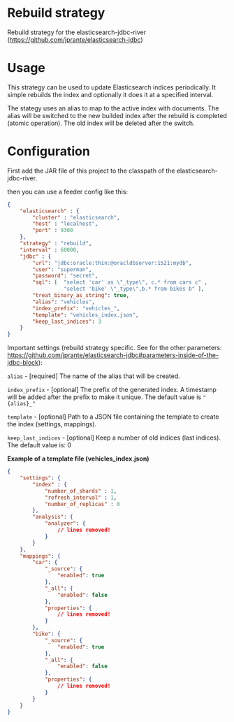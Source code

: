 # Rebuild strategy
Rebuild strategy for the elasticsearch-jdbc-river (https://github.com/jprante/elasticsearch-jdbc)

# Usage
This strategy can be used to update Elasticsearch indices periodically. It simple rebuilds the index and optionally it does it at a specified interval. 

The stategy uses an alias to map to the active index with documents. 
The alias will be switched to the new builded index after the rebuild is completed (atomic operation). The old index will be deleted after the switch.

# Configuration

First add the JAR file of this project to the classpath of the elasticsearch-jdbc-river. 

then you can use a feeder config like this:

```json
{
    "elasticsearch" : {
        "cluster" : "elasticsearch",
        "host" : "localhost",
        "port" : 9300
    },
    "strategy" : "rebuild",
    "interval" : 60000,
    "jdbc" : {
        "url": "jdbc:oracle:thin:@oracldbserver:1521:mydb",
        "user": "superman",
        "password": "secret",
        "sql": [  "select 'car' as \"_type\", c.* from cars c" ,
                  "select 'bike' \"_type\",b.* from bikes b" ],
        "treat_binary_as_string": true,
        "alias": "vehicles",
        "index_prefix": "vehicles_",
        "template": "vehicles_index.json",
        "keep_last_indices": 3
    }
}
```
Important settings (rebuild strategy specific. See for the other parameters: https://github.com/jprante/elasticsearch-jdbc#parameters-inside-of-the-jdbc-block):

`alias` - [required] The name of the alias that will be created.

`index_prefix` - [optional] The prefix of the generated index. A timestamp will be added after the prefix to make it unique. The default value is `"{alias}_"`

`template` - [optional] Path to a JSON file containing the template to create the index (settings, mappings).

`keep_last_indices` - [optional] Keep a number of old indices (last indices). The default value is: 0  

**Example of a template file (vehicles_index.json)**

```json
{
    "settings": {
        "index" : {
            "number_of_shards" : 1,
            "refresh_interval" : 1,
            "number_of_replicas" : 0
        },
        "analysis": {
            "analyzer": {
                // lines removed!
            }
        }
    },
    "mappings": {
        "car": {
            "_source": {
                "enabled": true
            },
            "_all": {
                "enabled": false
            },
            "properties": {
                // lines removed!
            }
        },
        "bike": {
            "_source": {
                "enabled": true
            },
            "_all": {
                "enabled": false
            },
            "properties": {
                // lines removed!
            }
        }
    }
}
```
